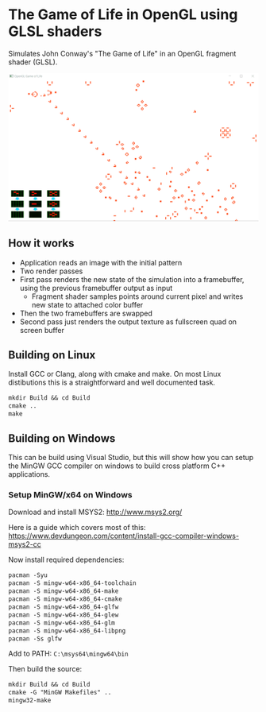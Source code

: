 # The Game of Life in OpenGL using GLSL shaders

Simulates John Conway's "The Game of Life" in an OpenGL fragment shader (GLSL). 

![](docs/opengl-game-of-life.gif)

## How it works
 * Application reads an image with the initial pattern
 * Two render passes
 * First pass renders the new state of the simulation into a framebuffer, using the previous framebuffer output as input
   * Fragment shader samples points around current pixel and writes new state to attached color buffer
 * Then the two framebuffers are swapped
 * Second pass just renders the output texture as fullscreen quad on screen buffer

## Building on Linux
Install GCC or Clang, along with cmake and make. On most Linux distibutions this is a straightforward and well documented task.

```
mkdir Build && cd Build
cmake ..
make
```

## Building on Windows
This can be build using Visual Studio, but this will show how you can setup the MinGW GCC compiler on windows to build cross platform C++ applications.

### Setup MinGW/x64 on Windows
Download and install MSYS2:
http://www.msys2.org/

Here is a guide which covers most of this:
https://www.devdungeon.com/content/install-gcc-compiler-windows-msys2-cc

Now install required dependencies:
```
pacman -Syu
pacman -S mingw-w64-x86_64-toolchain
pacman -S mingw-w64-x86_64-make
pacman -S mingw-w64-x86_64-cmake
pacman -S mingw-w64-x86_64-glfw
pacman -S mingw-w64-x86_64-glew
pacman -S mingw-w64-x86_64-glm
pacman -S mingw-w64-x86_64-libpng
pacman -Ss glfw
```

Add to PATH: ```C:\msys64\mingw64\bin```

Then build the source:
```
mkdir Build && cd Build
cmake -G "MinGW Makefiles" ..
mingw32-make
```

